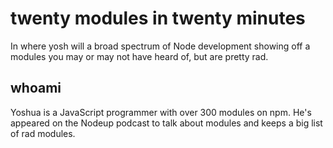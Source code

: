 # twenty modules in twenty minutes
In where yosh will a broad spectrum of Node development showing off a modules
you may or may not have heard of, but are pretty rad.

## whoami
Yoshua is a JavaScript programmer with over 300 modules on npm. He's appeared
on the Nodeup podcast to talk about modules and keeps a big list of rad
modules.

